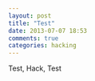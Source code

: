 ```yaml
---
layout: post
title: "Test"
date: 2013-07-07 18:53
comments: true
categories: hacking
---
```


Test, Hack, Test
